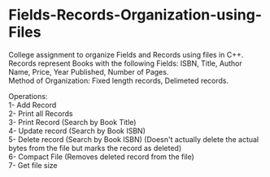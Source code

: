 # Fields-Records-Organization-using-Files  
College assignment to organize Fields and Records using files in C++.  
Records represent Books with the following Fields: ISBN, Title, Author Name, Price, Year Published, Number of Pages.  
Method of Organization: Fixed length records, Delimeted records.  

Operations:  
1- Add Record  
2- Print all Records  
3- Print Record (Search by Book Title)  
4- Update record (Search by Book ISBN)  
5- Delete record (Search by Book ISBN) (Doesn't actually delete the actual bytes from the file but marks the record as deleted)  
6- Compact File (Removes deleted record from the file)  
7- Get file size  

